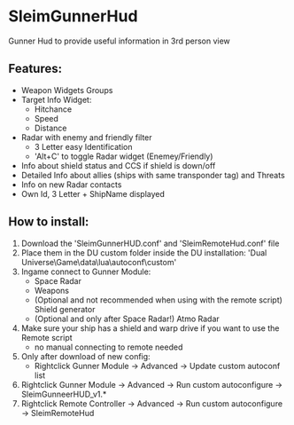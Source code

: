 # SleimGunnerHud
Gunner Hud to provide useful information in 3rd person view

## Features:
- Weapon Widgets Groups
- Target Info Widget:
	- Hitchance
	- Speed
	- Distance
- Radar with enemy and friendly filter
	- 3 Letter easy Identification
	- 'Alt+C' to toggle Radar widget (Enemey/Friendly)
- Info about shield status and CCS if shield is down/off
- Detailed Info about allies (ships with same transponder tag) and Threats
- Info on new Radar contacts
- Own Id, 3 Letter + ShipName displayed

## How to install:
1. Download the 'SleimGunnerHUD.conf' and 'SleimRemoteHud.conf' file
2. Place them in the DU custom folder inside the DU installation: 'Dual Universe\Game\data\lua\autoconf\custom'
3. Ingame connect to Gunner Module:
	- Space Radar
	- Weapons
	- (Optional and not recommended when using with the remote script) Shield generator
	- (Optional and only after Space Radar!) Atmo Radar
4. Make sure your ship has a shield and warp drive if you want to use the Remote script
	- no manual connecting to remote needed
5. Only after download of new config:
	- Rightclick Gunner Module -> Advanced -> Update custom autoconf list
6. Rightclick Gunner Module -> Advanced -> Run custom autoconfigure -> SleimGunneerHUD_v1.*
7. Rightclick Remote Controller -> Advanced -> Run custom autoconfigure -> SleimRemoteHud


